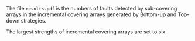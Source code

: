 The file `results.pdf` is the numbers of faults detected by sub-covering arrays in the incremental covering arrays generated by Bottom-up and Top-down strategies.

The largest strengths of incremental covering arrays  are set to six.
